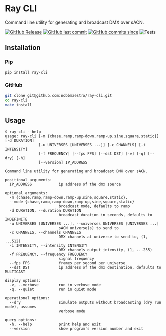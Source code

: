 # Ray CLI

Command line utility for generating and broadcast DMX over sACN.

[![GitHub Release](https://img.shields.io/github/v/release/nobbmaestro/ray-cli)](github-release)
[![GitHub last commit](https://img.shields.io/github/last-commit/nobbmaestro/ray-cli/development)](github-last-commit)
[![GitHub commits since](https://img.shields.io/github/commits-since/nobbmaestro/ray-cli/v0.2.1/development)](githut-commits-since)
![Tests](https://github.com/nobbmaestro/ray-cli/actions/workflows/tests.yml/badge.svg)

## Installation

### Pip

```sh
pip install ray-cli
```

### GitHub

```sh
git clone git@github.com:nobbmaestro/ray-cli.git
cd ray-cli
make install
```

## Usage

```console
$ ray-cli --help
usage: ray-cli [-m {chase,ramp,ramp-down,ramp-up,sine,square,static}] [-d DURATION]
               [-u UNIVERSES [UNIVERSES ...]] [-c CHANNELS] [-i INTENSITY]
               [-f FREQUENCY] [--fps FPS] [--dst DST] [-v] [-q] [--dry] [-h]
               [--version] IP_ADDRESS

Command line utility for generating and broadcast DMX over sACN.

positional arguments:
  IP_ADDRESS            ip address of the dmx source

optional arguments:
  -m {chase,ramp,ramp-down,ramp-up,sine,square,static},
  --mode {chase,ramp,ramp-down,ramp-up,sine,square,static}
                        broadcast mode, defaults to ramp
  -d DURATION, --duration DURATION
                        broadcast duration in seconds, defaults to INDEFINITE
  -u UNIVERSES [UNIVERSES ...], --universes UNIVERSES [UNIVERSES ...]
                        sACN universe(s) to send to
  -c CHANNELS, --channels CHANNELS
                        DMX channels at universe to send to, (1, ...512)
  -i INTENSITY, --intensity INTENSITY
                        DMX channels output intensity, (1, ...255)
  -f FREQUENCY, --frequency FREQUENCY
                        signal frequency
  --fps FPS             frames per second per universe
  --dst DST             ip address of the dmx destination, defaults to MULTICAST

display options:
  -v, --verbose         run in verbose mode
  -q, --quiet           run in quiet mode

operational options:
  --dry                 simulate outputs without broadcasting (dry run mode), assumes
                        verbose mode

query options:
  -h, --help            print help and exit
  --version             show program's version number and exit

```
